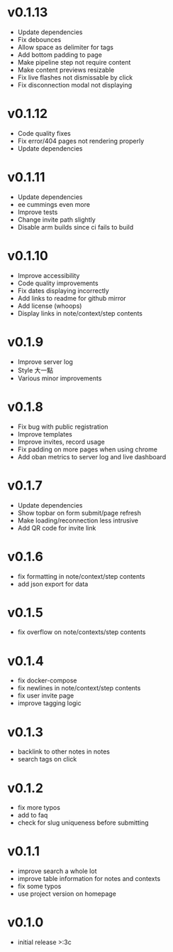 # v0.1.13
- Update dependencies
- Fix debounces
- Allow space as delimiter for tags
- Add bottom padding to page
- Make pipeline step not require content
- Make content previews resizable
- Fix live flashes not dismissable by click
- Fix disconnection modal not displaying

# v0.1.12
- Code quality fixes
- Fix error/404 pages not rendering properly
- Update dependencies

# v0.1.11
- Update dependencies
- ee cummings even more
- Improve tests
- Change invite path slightly
- Disable arm builds since ci fails to build

# v0.1.10
- Improve accessibility
- Code quality improvements
- Fix dates displaying incorrectly
- Add links to readme for github mirror
- Add license (whoops)
- Display links in note/context/step contents

# v0.1.9
- Improve server log
- Style 大一點
- Various minor improvements

# v0.1.8
- Fix bug with public registration
- Improve templates
- Improve invites, record usage
- Fix padding on more pages when using chrome
- Add oban metrics to server log and live dashboard

# v0.1.7
- Update dependencies
- Show topbar on form submit/page refresh
- Make loading/reconnection less intrusive
- Add QR code for invite link

# v0.1.6
- fix formatting in note/context/step contents
- add json export for data

# v0.1.5
- fix overflow on note/contexts/step contents

# v0.1.4
- fix docker-compose
- fix newlines in note/context/step contents
- fix user invite page
- improve tagging logic

# v0.1.3
- backlink to other notes in notes
- search tags on click

# v0.1.2
- fix more typos
- add to faq
- check for slug uniqueness before submitting

# v0.1.1
- improve search a whole lot
- improve table information for notes and contexts
- fix some typos
- use project version on homepage

# v0.1.0
- initial release >:3c
